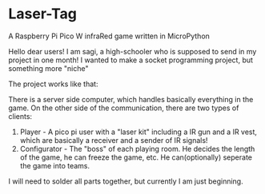 # Laser-Tag
A Raspberry Pi Pico W infraRed game written in MicroPython

Hello dear users! I am sagi, a high-schooler who is supposed to send in my project in one month!
I wanted to make a socket programming project, but something more "niche"

The project works like that:

There is a server side computer, which handles basically everything in the game.
On the other side of the communication, there are two types of clients:
1. Player - A pico pi user with a "laser kit" including a IR gun and a IR vest, which are basically a receiver and a sender of IR signals!
2. Configurator - The "boss" of each playing room. He decides the length of the game, he can freeze the game, etc. He can(optionally) seperate the game into teams.

I will need to solder all parts together, but currently I am just beginning.
